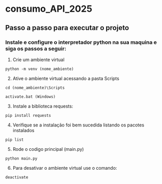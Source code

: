 # consumo_API_2025

## Passo a passo para executar o projeto 

### Instale e configure o interpretador python na sua maquina e siga os passos a seguir:



1. Crie um ambiente virtual 

```
python -m venv (nome_ambiente)
```

2. Ative o ambiente virtual acessando a pasta Scripts
```
cd (nome_ambiente)\Scripts
```
```
activate.bat (Windows)
```

3. Instale a biblioteca requests: 
 
```   
pip install requests
```

4. Verifique se a instalação foi bem sucedida listando os pacotes instalados
```
pip list
```   
5. Rode o codigo principal (main.py)
  
```
python main.py
```
6. Para desativar o ambiente virtual use o comando: 
```
deactivate
```
